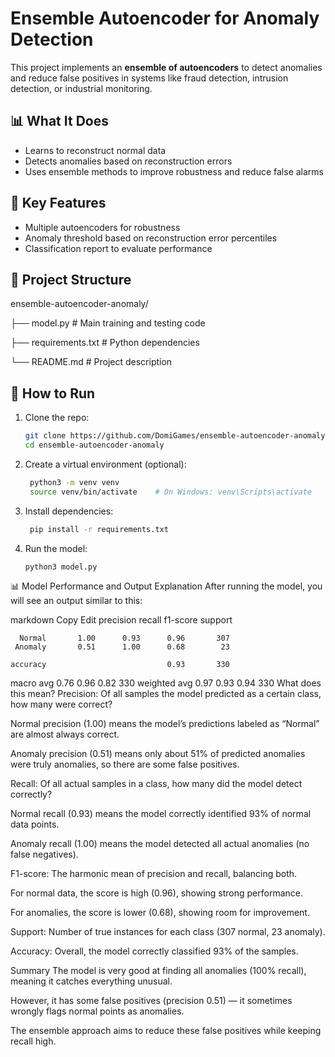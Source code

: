 
# Ensemble Autoencoder for Anomaly Detection

This project implements an **ensemble of autoencoders** to detect anomalies and reduce false positives in systems like fraud detection, intrusion detection, or industrial monitoring.

## 📊 What It Does
- Learns to reconstruct normal data
- Detects anomalies based on reconstruction errors
- Uses ensemble methods to improve robustness and reduce false alarms

## 🧠 Key Features
- Multiple autoencoders for robustness
- Anomaly threshold based on reconstruction error percentiles
- Classification report to evaluate performance

## 📁 Project Structure
ensemble-autoencoder-anomaly/

├── model.py # Main training and testing code

├── requirements.txt # Python dependencies

└── README.md # Project description

## 🚀 How to Run

1. Clone the repo:
    ```bash
    git clone https://github.com/DomiGames/ensemble-autoencoder-anomaly.git
    cd ensemble-autoencoder-anomaly
    ```

2. Create a virtual environment (optional):
   ```bash
    python3 -m venv venv
    source venv/bin/activate    # On Windows: venv\Scripts\activate
   ```

4. Install dependencies:
   ```bash
    pip install -r requirements.txt
   ```

5. Run the model:
    ```bash
    python3 model.py
    ```

📊 Model Performance and Output Explanation
After running the model, you will see an output similar to this:

markdown
Copy
Edit
              precision    recall  f1-score   support

      Normal       1.00      0.93      0.96       307
     Anomaly       0.51      1.00      0.68        23

    accuracy                           0.93       330
   macro avg       0.76      0.96      0.82       330
weighted avg       0.97      0.93      0.94       330
What does this mean?
Precision: Of all samples the model predicted as a certain class, how many were correct?

Normal precision (1.00) means the model’s predictions labeled as “Normal” are almost always correct.

Anomaly precision (0.51) means only about 51% of predicted anomalies were truly anomalies, so there are some false positives.

Recall: Of all actual samples in a class, how many did the model detect correctly?

Normal recall (0.93) means the model correctly identified 93% of normal data points.

Anomaly recall (1.00) means the model detected all actual anomalies (no false negatives).

F1-score: The harmonic mean of precision and recall, balancing both.

For normal data, the score is high (0.96), showing strong performance.

For anomalies, the score is lower (0.68), showing room for improvement.

Support: Number of true instances for each class (307 normal, 23 anomaly).

Accuracy: Overall, the model correctly classified 93% of the samples.

Summary
The model is very good at finding all anomalies (100% recall), meaning it catches everything unusual.

However, it has some false positives (precision 0.51) — it sometimes wrongly flags normal points as anomalies.

The ensemble approach aims to reduce these false positives while keeping recall high.

